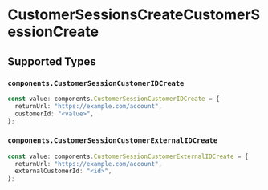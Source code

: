 # CustomerSessionsCreateCustomerSessionCreate


## Supported Types

### `components.CustomerSessionCustomerIDCreate`

```typescript
const value: components.CustomerSessionCustomerIDCreate = {
  returnUrl: "https://example.com/account",
  customerId: "<value>",
};
```

### `components.CustomerSessionCustomerExternalIDCreate`

```typescript
const value: components.CustomerSessionCustomerExternalIDCreate = {
  returnUrl: "https://example.com/account",
  externalCustomerId: "<id>",
};
```

